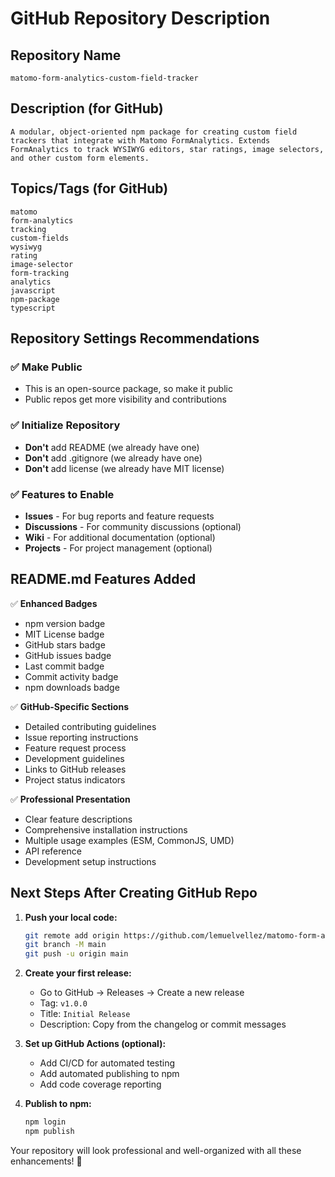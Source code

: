 # GitHub Repository Description

## Repository Name
`matomo-form-analytics-custom-field-tracker`

## Description (for GitHub)
```
A modular, object-oriented npm package for creating custom field trackers that integrate with Matomo FormAnalytics. Extends FormAnalytics to track WYSIWYG editors, star ratings, image selectors, and other custom form elements.
```

## Topics/Tags (for GitHub)
```
matomo
form-analytics
tracking
custom-fields
wysiwyg
rating
image-selector
form-tracking
analytics
javascript
npm-package
typescript
```

## Repository Settings Recommendations

### ✅ **Make Public**
- This is an open-source package, so make it public
- Public repos get more visibility and contributions

### ✅ **Initialize Repository**
- **Don't** add README (we already have one)
- **Don't** add .gitignore (we already have one)
- **Don't** add license (we already have MIT license)

### ✅ **Features to Enable**
- **Issues** - For bug reports and feature requests
- **Discussions** - For community discussions (optional)
- **Wiki** - For additional documentation (optional)
- **Projects** - For project management (optional)

## README.md Features Added

✅ **Enhanced Badges**
- npm version badge
- MIT License badge
- GitHub stars badge
- GitHub issues badge
- Last commit badge
- Commit activity badge
- npm downloads badge

✅ **GitHub-Specific Sections**
- Detailed contributing guidelines
- Issue reporting instructions
- Feature request process
- Development guidelines
- Links to GitHub releases
- Project status indicators

✅ **Professional Presentation**
- Clear feature descriptions
- Comprehensive installation instructions
- Multiple usage examples (ESM, CommonJS, UMD)
- API reference
- Development setup instructions

## Next Steps After Creating GitHub Repo

1. **Push your local code:**
   ```bash
   git remote add origin https://github.com/lemuelvellez/matomo-form-analytics-custom-field-tracker.git
   git branch -M main
   git push -u origin main
   ```

2. **Create your first release:**
   - Go to GitHub → Releases → Create a new release
   - Tag: `v1.0.0`
   - Title: `Initial Release`
   - Description: Copy from the changelog or commit messages

3. **Set up GitHub Actions (optional):**
   - Add CI/CD for automated testing
   - Add automated publishing to npm
   - Add code coverage reporting

4. **Publish to npm:**
   ```bash
   npm login
   npm publish
   ```

Your repository will look professional and well-organized with all these enhancements! 🚀
